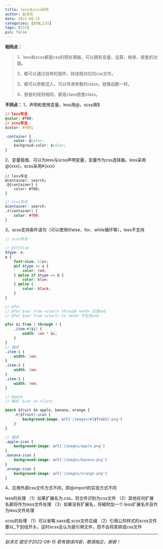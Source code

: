 ```yaml
---
title: less与scss异同
author: 赵泽文
date: 2022-08-15
categories: [前端,CSS]
tags: [CSS]
pin: false
---
```


**相同点：**
> 1、less和scss都是css的预处理器，可以拥有变量，运算，继承，嵌套的功能。
>
> 2、都可以通过自带的插件，转成相对应的css文件。
>
> 3、都可以参数混入，可以传递参数的class，就像函数一样。
>
> 4、嵌套的规则相同，都是class嵌套class。

**不同点：**
1、声明和使用变量，less用@，scss用$

```css
// less写法
@color: #f00;
// scss写法
$color: #f00;

.container {
	color: @color;
	backgroud-color: $color;
}
```



2、变量插值、可以为less与scss声明变量，变量作为css选择器。less采用@{xxx}，scss采用#{xxx}

```less
// less写法
@container: search;
.@{container} {
	color: #f00;
}
```

```scss
// scss写法
$container: search;
.#{container} {
	color: #f00;
}
```



3、scss支持条件语句（可以使用if/else、for、while循环等），less不支持

```scss
// scss写法：

// @if/else
$type: a;
p {
	font-size: 12px;
	@if $type == a {
		color: red;
	} @else if $type == b {
		color: blue;
	} @else {
		color: black;
	}
}
```

```scss
// @for
// @for $var from <start> through <end> 包含end
// @for $var from <start> to <end> 不包含end

@for $i from 1 through 3 {
	.item-#{$i} {
		width: 1em * $i;
	}
}
// 编译
.item-1 {
	width: 1em;
}
.item-2 {
	width: 2em;
}
.item-3 {
	width: 3em;
}
```



```scss
// @each
// 格式：$var in <list>

@each $fruit in apple, banana, orange {
	.#{$fruit}-icon {
		background-image: url('/images/#{$fruit}.png')
	}
}

// 编译
.apple-icon {
	background-image: url('/images/apple.png')
}
.banana-icon {
	background-image: url('/images/banana.png')
}
.orange-icon {
	background-image: url('/images/orange.png')
}
```


4、应用外部css文件方式不同，即@import的实现方式不同

less的处理
（1）如果扩展名为.css，将文件识别为css文件
（2）其他任何扩展名都将作为less文件处理
（3）如果没有扩展名，将被附加一个.less扩展名并且作为less文件处理

scss的处理
（1）可以省略.sass或.scss文件后缀
（2）引用公共样式的scss文件要以_下划线开头，这时scss会认为是引用文件，而不会将其转成css文件

---
*赵泽文 提交于2022-08-15*
*若有错误内容，敬请指正，谢谢！*

